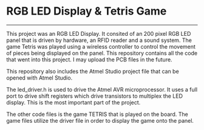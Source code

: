 # RGB LED Display & Tetris Game

__________________________________________________________________________________________________________________________________________

This project was an RGB LED Display. It consited of an 200 pixel RGB LED panel that is driven by hardware, an RFID reader and a sound system. The game Tetris was played using a wireless controller to control the movement of pieces being displayed on the panel. This repository contains all the code that went into this project. I may upload the PCB files in the future.

This repository also includes the Atmel Studio project file that can be opened with Atmel Studio.

The led_driver.h is used to drive the Atmel AVR microprocessor. It uses a full port to drive shift registers which drive transistors to 
multiplex the LED display. This is the most important part of the project.

The other code files is the game TETRIS that is played on the board. The game files utilize the driver file in order to display the game 
onto the panel.
